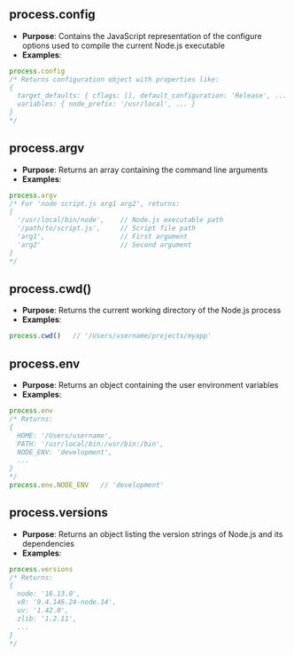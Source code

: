 ## process.config

- **Purpose**: Contains the JavaScript representation of the configure options used to compile the current Node.js executable
- **Examples**:

```javascript
process.config
/* Returns configuration object with properties like:
{
  target_defaults: { cflags: [], default_configuration: 'Release', ... },
  variables: { node_prefix: '/usr/local', ... }
}
*/
```

## process.argv

- **Purpose**: Returns an array containing the command line arguments
- **Examples**:

```javascript
process.argv
/* For 'node script.js arg1 arg2', returns:
[
  '/usr/local/bin/node',    // Node.js executable path
  '/path/to/script.js',     // Script file path
  'arg1',                   // First argument
  'arg2'                    // Second argument
]
*/
```

## process.cwd()

- **Purpose**: Returns the current working directory of the Node.js process
- **Examples**:

```javascript
process.cwd()   // '/Users/username/projects/myapp'
```

## process.env

- **Purpose**: Returns an object containing the user environment variables
- **Examples**:

```javascript
process.env
/* Returns:
{
  HOME: '/Users/username',
  PATH: '/usr/local/bin:/usr/bin:/bin',
  NODE_ENV: 'development',
  ...
}
*/
process.env.NODE_ENV   // 'development'
```

## process.versions

- **Purpose**: Returns an object listing the version strings of Node.js and its dependencies
- **Examples**:

```javascript
process.versions
/* Returns:
{
  node: '16.13.0',
  v8: '9.4.146.24-node.14',
  uv: '1.42.0',
  zlib: '1.2.11',
  ...
}
*/
```